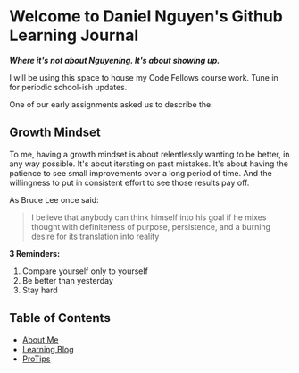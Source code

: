 
# Welcome to Daniel Nguyen's Github Learning Journal

**_Where it's not about Nguyening. It's about showing up._**

I will be using this space to house my Code Fellows course work. Tune in for periodic school-ish updates. 

One of our early assignments asked us to describe the:
## Growth Mindset

To me, having a growth mindset is about relentlessly wanting to be better, in any way possible. It's about iterating on past mistakes. It's about having the patience to see small improvements over a long period of time. And the willingness to put in consistent effort to see those results pay off. 

As Bruce Lee once said:

> I believe that anybody can think himself into his goal if he mixes 
> thought with definiteness of purpose, persistence, and a burning
> desire for its translation into reality

**3 Reminders:**
1. Compare yourself only to yourself
2. Be better than yesterday
3. Stay hard

## Table of Contents
- [About Me](aboutme)
- [Learning Blog](learningblog)
- [ProTips](tips.a)






